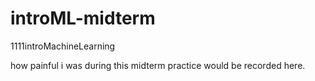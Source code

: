 # introML-midterm
1111introMachineLearning

how painful i was during this midterm practice would be recorded here.
